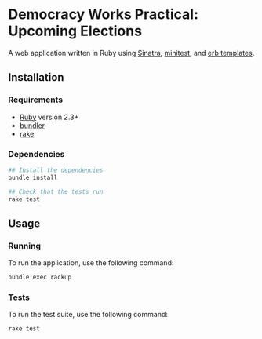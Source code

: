 # Democracy Works Practical: Upcoming Elections

A web application written in Ruby using [Sinatra][sinatra],
[minitest][minitest], and [erb templates][erb].

## Installation

### Requirements

- [Ruby][ruby] version 2.3+
- [bundler][bundler]
- [rake][rake]

### Dependencies

```sh
## Install the dependencies
bundle install

## Check that the tests run
rake test
```

## Usage

### Running

To run the application, use the following command:

```sh
bundle exec rackup
```

### Tests

To run the test suite, use the following command:

```sh
rake test
```

[bundler]: https://bundler.io/
[erb]: https://www.stuartellis.name/articles/erb/
[minitest]: https://github.com/seattlerb/minitest
[rake]: https://github.com/ruby/rake
[rbenv]: https://github.com/rbenv/rbenv
[ruby]: https://github.com/ruby/ruby
[sinatra]: https://github.com/sinatra/sinatra
